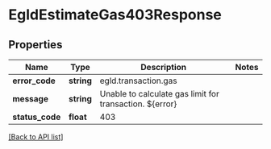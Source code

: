 # EgldEstimateGas403Response

## Properties

Name | Type | Description | Notes
------------ | ------------- | ------------- | -------------
**error_code** | **string** | egld.transaction.gas |
**message** | **string** | Unable to calculate gas limit for transaction. ${error} |
**status_code** | **float** | 403 |

[[Back to API list]](../../README.md#api-endpoints)
